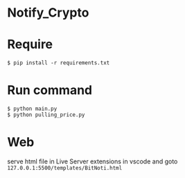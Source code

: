 # Notify_Crypto

# Require
```
$ pip install -r requirements.txt
```

# Run command
```
$ python main.py
$ python pulling_price.py
```

# Web
serve html file in Live Server extensions in vscode and goto `127.0.0.1:5500/templates/BitNoti.html`
